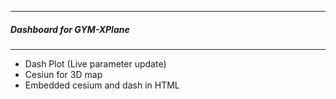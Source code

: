 ---------------------------------------------
##### Dashboard for GYM-XPlane
---------------------------------------------

* Dash Plot (Live parameter update)
* Cesiun for 3D map
* Embedded cesium and dash  in HTML
